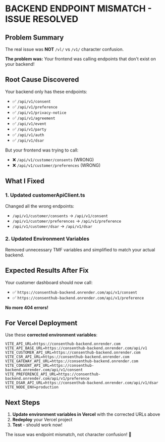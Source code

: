 # BACKEND ENDPOINT MISMATCH - ISSUE RESOLVED

## Problem Summary
The real issue was **NOT** `/vl/` vs `/v1/` character confusion. 

**The problem was:** Your frontend was calling endpoints that don't exist on your backend!

## Root Cause Discovered
Your backend only has these endpoints:
- ✅ `/api/v1/consent` 
- ✅ `/api/v1/preference`
- ✅ `/api/v1/privacy-notice`
- ✅ `/api/v1/agreement`
- ✅ `/api/v1/event`
- ✅ `/api/v1/party`
- ✅ `/api/v1/auth`
- ✅ `/api/v1/dsar`

But your frontend was trying to call:
- ❌ `/api/v1/customer/consents` (WRONG)
- ❌ `/api/v1/customer/preferences` (WRONG)

## What I Fixed

### 1. Updated customerApiClient.ts
Changed all the wrong endpoints:
- `/api/v1/customer/consents` → `/api/v1/consent`
- `/api/v1/customer/preferences` → `/api/v1/preference`
- `/api/v1/customer/dsar` → `/api/v1/dsar`

### 2. Updated Environment Variables
Removed unnecessary TMF variables and simplified to match your actual backend.

## Expected Results After Fix
Your customer dashboard should now call:
- ✅ `https://consenthub-backend.onrender.com/api/v1/consent`
- ✅ `https://consenthub-backend.onrender.com/api/v1/preference`

**No more 404 errors!**

## For Vercel Deployment
Use these **corrected environment variables**:

```
VITE_API_URL=https://consenthub-backend.onrender.com
VITE_API_BASE_URL=https://consenthub-backend.onrender.com/api/v1
VITE_CUSTOMER_API_URL=https://consenthub-backend.onrender.com
VITE_CSR_API_URL=https://consenthub-backend.onrender.com
VITE_GATEWAY_API_URL=https://consenthub-backend.onrender.com
VITE_CONSENT_API_URL=https://consenthub-backend.onrender.com/api/v1/consent
VITE_PREFERENCE_API_URL=https://consenthub-backend.onrender.com/api/v1/preference
VITE_DSAR_API_URL=https://consenthub-backend.onrender.com/api/v1/dsar
VITE_NODE_ENV=production
```

## Next Steps
1. **Update environment variables in Vercel** with the corrected URLs above
2. **Redeploy** your Vercel project  
3. **Test** - should work now!

The issue was endpoint mismatch, not character confusion! 🎯
